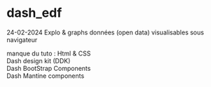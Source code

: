 # dash_edf

24-02-2024
Explo & graphs données (open data) visualisables sous navigateur

manque du tuto :
Html & CSS  
Dash design kit (DDK)  
Dash BootStrap Components  
Dash Mantine components

